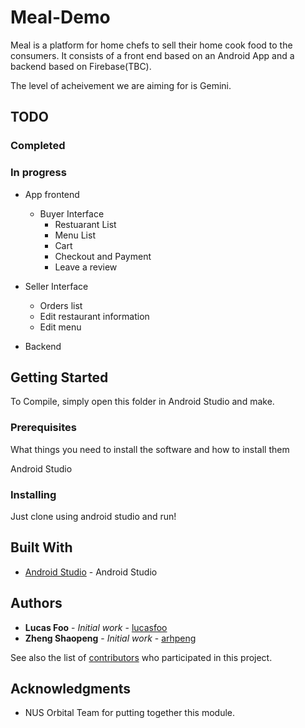 # Meal-Demo
 
Meal is a platform for home chefs to sell their home cook food to the consumers. It consists of a front end based on an Android App and a backend based on Firebase(TBC).

The level of acheivement we are aiming for is Gemini.

## TODO
### Completed

### In progress

* App frontend

   * Buyer Interface
      * Restuarant List
      * Menu List
      * Cart
      * Checkout and Payment
      * Leave a review
 * Seller Interface
   * Orders list
   * Edit restaurant information
   * Edit menu
* Backend


## Getting Started

To Compile, simply open this folder in Android Studio and make.

### Prerequisites

What things you need to install the software and how to install them

Android Studio

### Installing

Just clone using android studio and run!

## Built With

* [Android Studio](https://developer.android.com/studio) - Android Studio

## Authors

* **Lucas Foo** - *Initial work* - [lucasfoo](https://github.com/lucasfoo)
* **Zheng Shaopeng** - *Initial work* - [arhpeng](https://github.com/arhpeng)


See also the list of [contributors](https://github.com/your/project/contributors) who participated in this project.

## Acknowledgments

* NUS Orbital Team for putting together this module.

